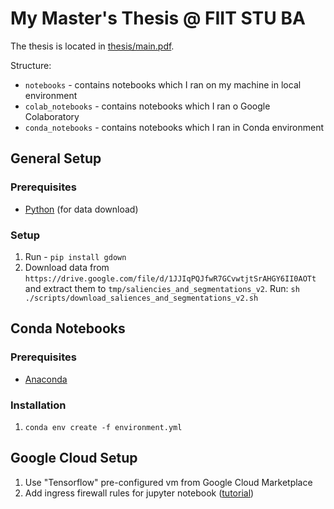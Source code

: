 # My Master's Thesis @ FIIT STU BA

The thesis is located in [thesis/main.pdf](./thesis/main.pdf).

Structure:
- `notebooks` - contains notebooks which I ran on my machine in local environment
- `colab_notebooks` - contains notebooks which I ran o Google Colaboratory
- `conda_notebooks` - contains notebooks which I ran in Conda environment

## General Setup

### Prerequisites

- [Python](https://www.python.org/) (for data download)

### Setup

1. Run - `pip install gdown`
1. Download data from `https://drive.google.com/file/d/1JJIqPQJfwR7GCvwtjtSrAHGY6II0AOTt` and extract them to `tmp/saliencies_and_segmentations_v2`. Run: `sh ./scripts/download_saliences_and_segmentations_v2.sh` 

## Conda Notebooks

### Prerequisites

- [Anaconda](https://anaconda.com/anaconda/install)

### Installation

1. `conda env create -f environment.yml`


## Google Cloud Setup

1. Use "Tensorflow" pre-configured vm from Google Cloud Marketplace
2. Add ingress firewall rules for jupyter notebook ([tutorial](https://www.datacamp.com/community/tutorials/google-cloud-data-science))